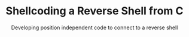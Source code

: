 ---
layout: post
title: Shellcoding a Reverse Shell from C
subtitle: Developing position independent code to connect to a reverse shell
tags: [red team, malware development]
---